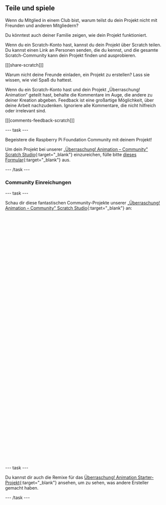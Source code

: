 ## Teile und spiele

Wenn du Mitglied in einem Club bist, warum teilst du dein Projekt nicht mit Freunden und anderen Mitgliedern?

Du könntest auch deiner Familie zeigen, wie dein Projekt funktioniert.

Wenn du ein Scratch-Konto hast, kannst du dein Projekt über Scratch teilen. Du kannst einen Link an Personen senden, die du kennst, und die gesamte Scratch-Community kann dein Projekt finden und ausprobieren.

[[[share-scratch]]]

Warum nicht deine Freunde einladen, ein Projekt zu erstellen? Lass sie wissen, wie viel Spaß du hattest.

Wenn du ein Scratch-Konto hast und dein Projekt „Überraschung! Animation“ geteilt hast, behalte die Kommentare im Auge, die andere zu deiner Kreation abgeben. Feedback ist eine großartige Möglichkeit, über deine Arbeit nachzudenken. Ignoriere alle Kommentare, die nicht hilfreich oder irrelevant sind.

[[[comments-feedback-scratch]]]

--- task ---

Begeistere die Raspberry Pi Foundation Community mit deinem Projekt!

Um dein Projekt bei unserer [„Überraschung! Animation – Community" Scratch Studio](https://scratch.mit.edu/studios/29079784){:target="_blank"} einzureichen, fülle bitte [dieses Formular](https://form.raspberrypi.org/f/community-project-submissions){:target="_blank"} aus.

--- /task ---

### Community Einreichungen

--- task ---

Schau dir diese fantastischen Community-Projekte unserer [„Überraschung! Animation – Community" Scratch Studio](https://scratch.mit.edu/studios/29079784){:target="_blank"} an:
<div class="scratch-preview" style="margin-left: 15px;">
  <iframe allowtransparency="true" width="485" height="402" src="" frameborder="0"></iframe>
</div>
<div class="scratch-preview" style="margin-left: 15px;">
  <iframe allowtransparency="true" width="485" height="402" src="" frameborder="0"></iframe>
</div>
--- task ---

Du kannst dir auch die Remixe für das [Überraschung! Animation Starter-Projekt](https://scratch.mit.edu/projects/582222532/remixes){:target="_blank"} ansehen, um zu sehen, was andere Ersteller gemacht haben.

--- /task ---

